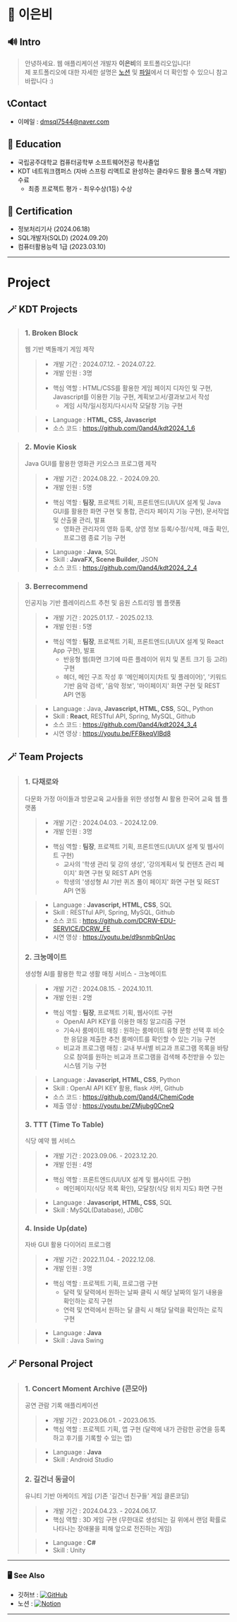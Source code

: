# 📒 이은비
## 🔊 Intro
> 안녕하세요. 웹 애플리케이션 개발자 **이은비**의 포트폴리오입니다!  
> 제 포트폴리오에 대한 자세한 설명은 <a href='https://tranquil-phalange-0f4.notion.site/Portfolio-37ccd5d0a6c34220b9f5f05bb88ead90'>노션</a> 및 <a href='https://github.com/0and4/Portpolio/blob/main/%EC%9D%B4%EC%9D%80%EB%B9%84_%ED%94%84%EB%A1%9C%EC%A0%9D%ED%8A%B8_%ED%8F%AC%ED%8A%B8%ED%8F%B4%EB%A6%AC%EC%98%A4.pdf'>파일</a>에서 더 확인할 수 있으니 참고바랍니다 :)

## 📞Contact
- 이메일 : dmsql7544@naver.com

## 🏫 Education
* 국립공주대학교 컴퓨터공학부 소프트웨어전공 학사졸업
* KDT 네트워크캠퍼스 (자바 스프링 리액트로 완성하는 클라우드 활용 풀스택 개발) 수료
  * 최종 프로젝트 평가 - 최우수상(1등) 수상

## 📝 Certification
- 정보처리기사 (2024.06.18)
- SQL개발자(SQLD) (2024.09.20)
- 컴퓨터활용능력 1급 (2023.03.10)
---
# Project
## 🪄 KDT Projects
> ### 1. Broken Block
> 웹 기반 벽돌깨기 게임 제작
>  > - 개발 기간 : 2024.07.12. - 2024.07.22.
>  > - 개발 인원 : 3명
>  > * 핵심 역할 : HTML/CSS를 활용한 게임 페이지 디자인 및 구현, Javascript를 이용한 기능 구현, 계획보고서/결과보고서 작성
>  >     * 게임 시작/일시정지/다시시작 모달창 기능 구현
> 
>  > - Language : **HTML, CSS, Javascript**
>  > - 소스 코드 : https://github.com/0and4/kdt2024_1_6

> ### 2. Movie Kiosk
> Java GUI를 활용한 영화관 키오스크 프로그램 제작
>  > - 개발 기간 : 2024.08.22. - 2024.09.20.
>  > - 개발 인원 : 5명
>  > * 핵심 역할 : **팀장**, 프로젝트 기획, 프론트엔드(UI/UX 설계 및 Java GUI를 활용한 화면 구현 및 통합, 관리자 페이지 기능 구현), 문서작업 및 산출물 관리, 발표
>  >     * 영화관 관리자의 영화 등록, 상영 정보 등록/수정/삭제, 매출 확인, 프로그램 종료 기능 구현
> 
>  > - Language : **Java**, SQL
>  > - Skill : **JavaFX, Scene Builder**, JSON
>  > - 소스 코드 : https://github.com/0and4/kdt2024_2_4

> ### 3. Berrecommend
> 인공지능 기반 플레이리스트 추천 및 음원 스트리밍 웹 플랫폼
>  > - 개발 기간 : 2025.01.17. - 2025.02.13.
>  > - 개발 인원 : 5명
>  > * 핵심 역할 : **팀장**, 프로젝트 기획, 프론트엔드(UI/UX 설계 및 React App 구현), 발표
>  >     * 반응형 웹(화면 크기에 따른 플레이어 위치 및 폰트 크기 등 고려) 구현
>  >     * 헤더, 메인 구조 작성 후 '메인페이지(차트 및 플레이어)', '키워드 기반 음악 검색', '음악 정보', '마이페이지' 화면 구현 및 REST API 연동
> 
>  > - Language : Java, **Javascript, HTML, CSS**, SQL, Python
>  > - Skill : **React**, RESTful API, Spring, MySQL, Github
>  > - 소스 코드 : https://github.com/0and4/kdt2024_3_4
>  > - 시연 영상 : https://youtu.be/FF8keqVIBd8

## 🪄 Team Projects
> ### 1. 다채로와
> 다문화 가정 아이들과 방문교육 교사들을 위한 생성형 AI 활용 한국어 교육 웹 플랫폼
>  > - 개발 기간 : 2024.04.03. - 2024.12.09.
>  > - 개발 인원 : 3명
>  > * 핵심 역할 : **팀장**, 프로젝트 기획, 프론트엔드(UI/UX 설계 및 웹사이트 구현)
>  >     * 교사의 '학생 관리 및 강의 생성', '강의계획서 및 컨텐츠 관리 페이지' 화면 구현 및 REST API 연동
>  >     * 학생의 '생성형 AI 기반 퀴즈 풀이 페이지' 화면 구현 및 REST API 연동
> 
>  > - Language : **Javascript, HTML, CSS**, SQL
>  > - Skill : RESTful API, Spring, MySQL, Github
>  > - 소스 코드 : https://github.com/DCRW-EDU-SERVICE/DCRW_FE
>  > - 시연 영상 : https://youtu.be/d9snmbQnUqc
>  
> ### 2. 크눙메이트
> 생성형 AI를 활용한 학교 생활 매칭 서비스 - 크눙메이트
>  > - 개발 기간 : 2024.08.15. - 2024.10.11.
>  > - 개발 인원 : 2명
>  > * 핵심 역할 : **팀장**, 프로젝트 기획, 웹사이트 구현
>  >     * OpenAI API KEY를 이용한 매칭 알고리즘 구현
>  >     * 기숙사 룸메이트 매칭 : 원하는 룸메이트 유형 문항 선택 후 비슷한 응답을 제출한 추천 룸메이트를 확인할 수 있는 기능 구현
>  >     * 비교과 프로그램 매칭 : 교내 부서별 비교과 프로그램 목록을 바탕으로 참여를 원하는 비교과 프로그램을 검색해 추천받을 수 있는 시스템 기능 구현
> 
>  > - Language : **Javascript, HTML, CSS**, Python
>  > - Skill : OpenAI API KEY 활용, flask 서버, Github
>  > - 소스 코드 : https://github.com/0and4/ChemiCode
>  > - 제출 영상 : https://youtu.be/ZMjubg0CneQ
> 
> ### 3. TTT (Time To Table)
> 식당 예약 웹 서비스
>  > - 개발 기간 : 2023.09.06. - 2023.12.20.
>  > - 개발 인원 : 4명
>  > * 핵심 역할 : 프론트엔드(UI/UX 설계 및 웹사이트 구현)
>  >     * 메인페이지(식당 목록 확인), 모달창(식당 위치 지도) 화면 구현 
> 
>  > - Language : **Javascript, HTML, CSS**, SQL
>  > - Skill : MySQL(Database), JDBC
> 
> ### 4. Inside Up(date)
> 자바 GUI 활용 다이어리 프로그램
>  > - 개발 기간 : 2022.11.04. - 2022.12.08.
>  > - 개발 인원 : 3명
>  > * 핵심 역할 : 프로젝트 기획, 프로그램 구현
>  >     * 달력 및 달력에서 원하는 날짜 클릭 시 해당 날짜의 일기 내용을 확인하는 로직 구현
>  >     * 연력 및 연력에서 원하는 달 클릭 시 해당 달력을 확인하는 로직 구현
> 
>  > - Language : **Java**
>  > - Skill : Java Swing

## 🪄 Personal Project
> ### 1. Concert Moment Archive (콘모아)
> 공연 관람 기록 애플리케이션
>  > - 개발 기간 : 2023.06.01. - 2023.06.15.
>  > - 핵심 역할 : 프로젝트 기획, 앱 구현 (달력에 내가 관람한 공연을 등록하고 후기를 기록할 수 있는 앱)
> 
>  > - Language : **Java**
>  > - Skill : Android Studio
>  
> ### 2. 길건너 동글이
> 유니티 기반 아케이드 게임 (기존 '길건너 친구들' 게임 클론코딩)
>  > - 개발 기간 : 2024.04.23. - 2024.06.17.
>  > - 핵심 역할 : 3D 게임 구현 (무한대로 생성되는 길 위에서 랜덤 확률로 나타나는 장애물을 피해 앞으로 전진하는 게임)
> 
>  > - Language : **C#**
>  > - Skill : Unity

---
### 🖥️ See Also
- 깃허브 : <a href="https://github.com/0and4" target='_blank'>![GitHub](https://img.shields.io/badge/github-%23121011.svg?style=for-the-badge&logo=github&logoColor=white) </a>
- 노션 : <a href='https://tranquil-phalange-0f4.notion.site/Portfolio-37ccd5d0a6c34220b9f5f05bb88ead90'>![Notion](https://img.shields.io/badge/Notion-%23000000.svg?style=for-the-badge&logo=notion&logoColor=white)</a>
---
